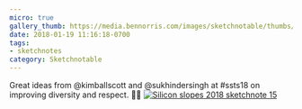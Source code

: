 ```yaml
---
micro: true
gallery_thumb: https://media.bennorris.com/images/sketchnotable/thumbs/silicon-slopes-2018-sketchnote-15.jpg
date: 2018-01-19 11:16:18-0700
tags:
- sketchnotes
category: Sketchnotable
---
```


Great ideas from @kimballscott and @sukhindersingh at #ssts18 on improving diversity and respect. ✍🏼 [![Silicon slopes 2018 sketchnote 15](https://media.bennorris.com/images/sketchnotable/silicon-slopes-2018/silicon-slopes-2018-sketchnote-15.jpg)](https://media.bennorris.com/images/sketchnotable/silicon-slopes-2018/silicon-slopes-2018-sketchnote-15.jpg)